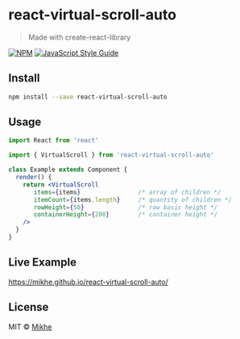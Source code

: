 # react-virtual-scroll-auto

> Made with create-react-library

[![NPM](https://img.shields.io/npm/v/react-virtual-scroll-auto.svg)](https://www.npmjs.com/package/react-virtual-scroll-auto) [![JavaScript Style Guide](https://img.shields.io/badge/code_style-standard-brightgreen.svg)](https://standardjs.com)

## Install

```bash
npm install --save react-virtual-scroll-auto
```

## Usage

```jsx
import React from 'react'

import { VirtualScroll } from 'react-virtual-scroll-auto'

class Example extends Component {
  render() {
    return <VirtualScroll
       items={items}                /* array of children */
       itemCount={items.length}     /* quantity of children */
       rowHeight={50}               /* row basic height */
       containerHeight={200}        /* container height */
    />
  }
}
```
## Live Example

https://mikhe.github.io/react-virtual-scroll-auto/

## License

MIT © [Mikhe](https://github.com/Mikhe)
